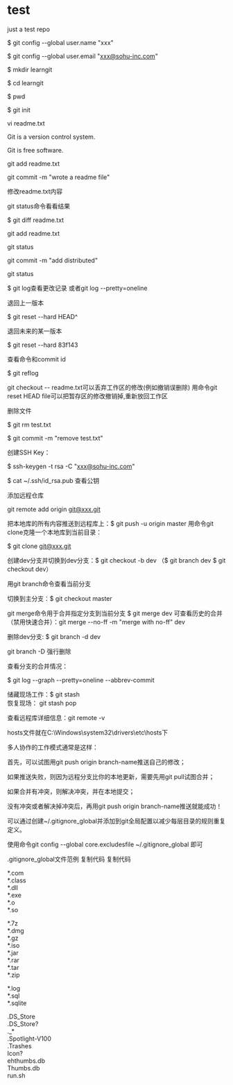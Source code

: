 # test
just a test repo

$ git config --global user.name "xxx"

$ git config --global user.email "xxx@sohu-inc.com"

$ mkdir learngit

$ cd learngit

$ pwd

$ git init 

vi readme.txt

Git is a version control system.

Git is free software.

git add readme.txt

git commit -m "wrote a readme file"

修改readme.txt内容

git status命令看看结果

$ git diff readme.txt 

git add readme.txt

git status

git commit -m "add distributed"

git status

$ git log查看更改记录 或者git log --pretty=oneline

退回上一版本

$ git reset --hard HEAD^

退回未来的某一版本

$ git reset --hard 83f143

查看命令和commit id

$ git reflog

git checkout -- readme.txt可以丢弃工作区的修改(例如撤销误删除)
用命令git reset HEAD file可以把暂存区的修改撤销掉,重新放回工作区

删除文件

$ git rm test.txt

$ git commit -m "remove test.txt"

创建SSH Key：

$ ssh-keygen -t rsa -C "xxx@sohu-inc.com"

$ cat ~/.ssh/id_rsa.pub 查看公钥

添加远程仓库

git remote add origin git@xxx.git

把本地库的所有内容推送到远程库上：$ git push -u origin master
用命令git clone克隆一个本地库到当前目录：

$ git clone git@xxx.git

创建dev分支并切换到dev分支：$ git checkout -b dev 	（$ git branch dev    	$ git checkout dev）

用git branch命令查看当前分支

切换到主分支：$ git checkout master

git merge命令用于合并指定分支到当前分支 $ git merge dev 
 		可查看历史的合并（禁用快速合并）：git merge --no-ff -m "merge with no-ff" dev

删除dev分支:  $ git branch -d dev

git branch -D <name>强行删除

查看分支的合并情况：

$ git log --graph --pretty=oneline --abbrev-commit

储藏现场工作：$ git stash  
 恢复现场：  git stash pop

查看远程库详细信息：git remote -v

hosts文件就在C:\Windows\system32\drivers\etc\hosts下

多人协作的工作模式通常是这样：

首先，可以试图用git push origin branch-name推送自己的修改；

如果推送失败，则因为远程分支比你的本地更新，需要先用git pull试图合并；

如果合并有冲突，则解决冲突，并在本地提交；

没有冲突或者解决掉冲突后，再用git push origin branch-name推送就能成功！

可以通过创建~/.gitignore_global并添加到git全局配置以减少每层目录的规则重复定义。

使用命令git config --global core.excludesfile ~/.gitignore_global 即可


.gitignore_global文件范例
复制代码
复制代码

*.com  
*.class  
*.dll  
*.exe  
*.o  
*.so  
  
*.7z  
*.dmg  
*.gz  
*.iso  
*.jar  
*.rar  
*.tar  
*.zip  
  
*.log  
*.sql  
*.sqlite  
  

.DS_Store  
.DS_Store?  
._*  
.Spotlight-V100  
.Trashes  
Icon?  
ehthumbs.db  
Thumbs.db  
run.sh
